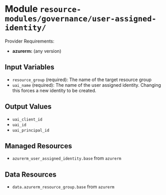 
# Module `resource-modules/governance/user-assigned-identity/`

Provider Requirements:
* **azurerm:** (any version)

## Input Variables
* `resource_group` (required): The name of the target resource group
* `uai_name` (required): The name of the user assigned identity. Changing this forces a new identity to be created.

## Output Values
* `uai_client_id`
* `uai_id`
* `uai_principal_id`

## Managed Resources
* `azurerm_user_assigned_identity.base` from `azurerm`

## Data Resources
* `data.azurerm_resource_group.base` from `azurerm`

